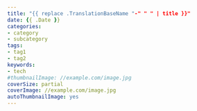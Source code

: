 ```yaml
---
title: "{{ replace .TranslationBaseName "-" " " | title }}"
date: {{ .Date }}
categories:
- category
- subcategory
tags:
- tag1
- tag2
keywords:
- tech
#thumbnailImage: //example.com/image.jpg
coverSize: partial
coverImage: //example.com/image.jpg
autoThumbnailImage: yes
---
```


<!--more-->